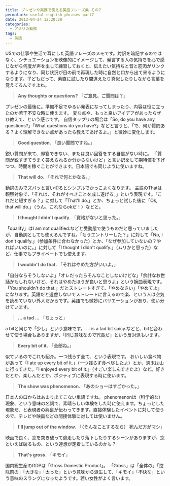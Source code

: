 ```yaml
---
title: プレゼンや実務で使える英語フレーズ集 その7
permalink: useful-english-phrases-part7
date: 2012-04-24 12:20:20
categories:
  - アメリカ勤務
tags:
  - 英語
---
```

USでの仕事や生活で耳にした英語フレーズのメモです。対訳を暗記するのではなく、シチュエーションを映像的にイメージして、発言する人の気持ちを心で感じながら何度が声を出して練習しておくと、伝えたい気持ちと音と筋肉がリンクするようになり、同じ状況が目の前で再現した時に自然と口から出て来るようになります。子どもだって、素直に試したり間違えたり真似したりしながら言葉を覚えてるんですよね。
<!-- more -->

> **Any thoughts or questions?**
「**ご意見、ご質問は？**」

プレゼンの最後に。準備不足でゆるい発表になってしまったり、内容は役に立ったのか若干不安な時に使えます。 変な点や、もっと良いアイデアがあったらぜひ教えて、という感じです。
自信タップリの場合は「So, do you have any questions?」「What questions do you have?」などと言うと、「で、何か質問ある？よく理解できない点があったら教えてあげるよ。」と微妙に変化します。

> **Good question.**
「**良い質問ですね。**」

鋭い質問が来て、即答できない、または良い回答をする自信がない時に。
「質問が鋭すぎてうまく答えられるか分からないけど」と言い訳をして期待値を下げつつ、時間を稼ぐことができます。日本語でも同じように使いますね。

> **That will do.**
「**それで何とかなる。**」

動詞のみでズバッと言い切るとシンプルでかっこよくなります。
主語のThatは観察対象で、「それは、それがすべきことを成し遂げる。」という表現です。「これだと短すぎる？」に対して「That'll do.」とか、ちょっと試した後に「Ok, that will do.」（うん、これならokだ！）などと。

> **I thought I didn't qualify.**
「**資格がないと思った。**」

「qualify」はI am not qualified.などと受動態で使うものだと思っていましたが、自動詞としても使えるんですね。「もうエントリーした？」に対して「No, I don't qualify.」（参加条件に合わなかった）とか、「なぜ参加していないの？やればいいのに。」に対して「I thought I didn't qualify.」（ムリかと思った）など。仕事でもプライベートでも使えます。

> **I wouldn't do that.**
「**それはやめた方がいいよ。**」

「自分ならそうしないよ」「オレだったらそんなことしないけどな」「余計なお世話かもしれないけど、それはやめたほうが良いと思うよ」という婉曲表現です。「You shouldn't do that.」だとストレートすぎて、「やめなさい」「やめてよ」になります。英語だと遠慮しないでストレートに言えるので楽、という人は空気を読めていない外人だからです。英語でも微妙にバリエーションがあり、使い分けています。

> **... a tad ...**
「**ちょっと**」

a bitと同じで「少し」という意味です。
... is a tad bit spicy.などと、bitと合わせて使う場合もありますが、「同じ意味なので冗長だ」という反対派もいます。

> **Every bit of it.**
「**全部ね。**」

似ているのでこれも紹介。一つ残らず全て、という表現です。
おいしい食べ物があって「I ate up every bit of it.」（一つ残らず食べ尽したよ）とか、週末は山に行ってきた。「I enjoyed every bit of it.」（すごい楽しんできたよ）など。好きだとか、楽しんだとか、ポジティブに表現する時に使います。

> **The show was phenomenon.**
「**あのショーはすごかった。**」

日本人の口からはあまり出てこない単語ですね。
phenomenonは（科学的な）現象、という意味の名詞で、素晴らしい体験をした時に使えます。ちょっとした現象だ、と表現者の興奮が伝わってきます。直接体験したイベントに対して使うので、テレビや映画などの間接体験に対しては使いません。

> **I'll jump out of the window.**
「**（そんなことするなら） 死んだ方がマシ**」

映画で良く、窓を突き破って逃走したり落下したりするシーンがありますが、窓といえば破るもの、という連想が定着しているのかも？

> **That's gross.**
「**キモイ**」

国内総生産のGDPは「Gross Domestic Product」。
「Gross」は「全体の」「控除前の」「大きな」「太った」という意味から派生して、「キモイ」「不快な」という意味のスラングになったようです。若い女性がよく言います。